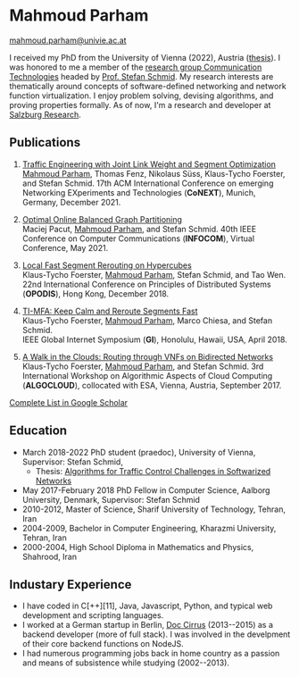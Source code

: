 
# Mahmoud Parham

mahmoud.parham@univie.ac.at

I received my PhD from the University of Vienna (2022), Austria ([thesis](https://github.com/maparham/maparham.github.io/blob/1d1d9dd2daea64743cbb51e7f28cc641197c6cce/PhD_thesis_MahmoudParham.pdf)).
I was honored to me a member of the [research group Communication Technologies](https://ct.cs.univie.ac.at/team/person/102452/) headed by [Prof. Stefan Schmid](https://www.univie.ac.at/ct/stefan/).
My research interests are thematically around concepts of software-defined networking and network function virtualization.
I enjoy problem solving, devising algorithms, and proving properties formally. As of now, I'm a research and developer at [Salzburg Research](https://www.salzburgresearch.at).



## Publications

1. [Traffic Engineering with Joint Link Weight and Segment Optimization \
](https://www.univie.ac.at/ct/stefan/conext21te.pdf)<span style="text-decoration:underline;">Mahmoud Parham</span>, Thomas Fenz, Nikolaus Süss, Klaus-Tycho Foerster, and Stefan Schmid.
17th ACM International Conference on emerging Networking EXperiments and Technologies (**CoNEXT**), Munich, Germany, December 2021.

2. [Optimal Online Balanced Graph Partitioning \
](https://www.univie.ac.at/ct/stefan/infocom21repartitioning.pdf)Maciej Pacut, <span style="text-decoration:underline;">Mahmoud Parham</span>, and Stefan Schmid.
40th IEEE Conference on Computer Communications (**INFOCOM**), Virtual Conference, May 2021.

3. [Local Fast Segment Rerouting on Hypercubes \
](https://www.univie.ac.at/ct/stefan/opodis18.pdf)Klaus-Tycho Foerster, <span style="text-decoration:underline;">Mahmoud Parham</span>, Stefan Schmid, and Tao Wen. \
22nd International Conference on Principles of Distributed Systems (**OPODIS**), Hong Kong, December 2018.

4. [TI-MFA: Keep Calm and Reroute Segments Fast \
](https://www.univie.ac.at/ct/stefan/gi18.pdf)Klaus-Tycho Foerster, <span style="text-decoration:underline;">Mahmoud Parham</span>, Marco Chiesa, and Stefan Schmid. \
IEEE Global Internet Symposium (**GI**), Honolulu, Hawaii, USA, April 2018.

5. [A Walk in the Clouds: Routing through VNFs on Bidirected Networks \
](https://www.univie.ac.at/ct/stefan/algocloud17.pdf)Klaus-Tycho Foerster, <span style="text-decoration:underline;">Mahmoud Parham</span>, and Stefan Schmid.
3rd International Workshop on Algorithmic Aspects of Cloud Computing (**ALGOCLOUD**), collocated with ESA, Vienna, Austria, September 2017.

[Complete List in Google Scholar](https://scholar.google.com/citations?user=6d54q7IAAAAJ&hl=en)

## Education

- March 2018-2022 PhD student (praedoc), University of Vienna, Supervisor: Stefan Schmid,
  - Thesis: [Algorithms for Traffic Control Challenges in Softwarized Networks](https://github.com/maparham/maparham.github.io/raw/main/PhD_thesis_MahmoudParham.pdf)
- May 2017-February 2018 PhD Fellow in Computer Science, Aalborg University,
Denmark, Supervisor: Stefan Schmid
- 2010-2012, Master of Science, Sharif University of Technology, Tehran, Iran
- 2004-2009, Bachelor in Computer Engineering, Kharazmi University, Tehran, Iran
- 2000-2004, High School Diploma in Mathematics and Physics, Shahrood, Iran

## Industary Experience

- I have coded in C[++][11], Java, Javascript, Python, and typical web development and scripting languages.
- I worked at a German startup in Berlin, [Doc Cirrus](https://www.doc-cirrus.com) (2013--2015) as a backend developer (more of full stack). I was involved in the develpment of their core backend functions on NodeJS.
- I had numerous programming jobs back in home country as a passion and means of subsistence while studying (2002--2013). 
